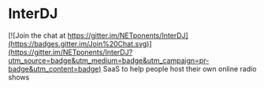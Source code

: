 # InterDJ

[![Join the chat at https://gitter.im/NETponents/InterDJ](https://badges.gitter.im/Join%20Chat.svg)](https://gitter.im/NETponents/InterDJ?utm_source=badge&utm_medium=badge&utm_campaign=pr-badge&utm_content=badge)
SaaS to help people host their own online radio shows
